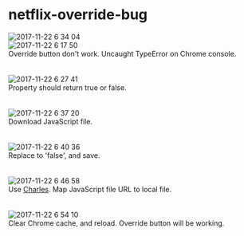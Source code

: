 # netflix-override-bug

![2017-11-22 6 34 04](https://user-images.githubusercontent.com/8012459/33097988-2d249188-cf4f-11e7-8e0b-c6feaacfd11d.png)<br>
![2017-11-22 6 17 50](https://user-images.githubusercontent.com/8012459/33097340-2a06c63a-cf4d-11e7-80ab-d33d7f225178.png)<br>
Override button don't work. Uncaught TypeError on Chrome console.<br>
<br><br>
![2017-11-22 6 27 41](https://user-images.githubusercontent.com/8012459/33097727-6de4fe70-cf4e-11e7-8d6f-1920f72bf50c.png)<br>
Property should return true or false.<br>
<br><br>
![2017-11-22 6 37 20](https://user-images.githubusercontent.com/8012459/33098139-a44b5fda-cf4f-11e7-88ba-7f0ce7068cde.png)<br>
Download JavaScript file.<br>
<br><br>
![2017-11-22 6 40 36](https://user-images.githubusercontent.com/8012459/33098245-18e4d254-cf50-11e7-9ced-76b3c5536993.png)<br>
Replace to 'false', and save.<br>
<br><br>
![2017-11-22 6 46 58](https://user-images.githubusercontent.com/8012459/33098510-fd775964-cf50-11e7-89ef-5979289cf035.png)<br>
Use [Charles](https://www.charlesproxy.com/documentation/tools/map-local/). Map JavaScript file URL to local file.<br>
<br><br>
![2017-11-22 6 54 10](https://user-images.githubusercontent.com/8012459/33098834-09a2e766-cf52-11e7-9147-086e4b103ba1.png)<br>
Clear Chrome cache, and reload. Override button will be working.<br>
<br><br>

